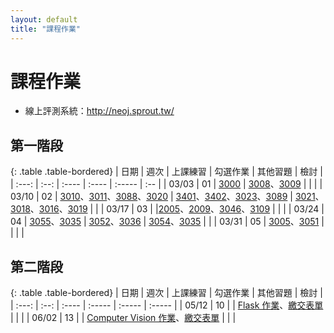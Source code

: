 ```yaml
---
layout: default
title: "課程作業"
---
```

# 課程作業

* 線上評測系統：<http://neoj.sprout.tw/>

## 第一階段

{: .table .table-bordered}
| 日期  | 週次 | 上課練習 | 勾選作業 | 其他習題 | 檢討 |
| :---: | :--: | :---- | :---- | :----- | :-- |
| 03/03 | 01 | [3000](https://neoj.sprout.tw/problem/3000/) | [3008](https://neoj.sprout.tw/problem/3008/)、[3009](https://neoj.sprout.tw/problem/3009/) |  |  |
| 03/10 | 02 | [3010](https://neoj.sprout.tw/problem/3010/)、[3011](https://neoj.sprout.tw/problem/3011/)、[3088](https://neoj.sprout.tw/problem/3088/)、[3020](https://neoj.sprout.tw/problem/3020/) | [3401](https://neoj.sprout.tw/problem/3401/)、[3402](https://neoj.sprout.tw/problem/3402/)、[3023](https://neoj.sprout.tw/problem/3023/)、[3089](https://neoj.sprout.tw/problem/3089/) | [3021](https://neoj.sprout.tw/problem/3021/)、[3018](https://neoj.sprout.tw/problem/3018/)、[3016](https://neoj.sprout.tw/problem/3016/)、[3019](https://neoj.sprout.tw/problem/3019/) |  |
| 03/17 | 03 |  |[2005](https://neoj.sprout.tw/problem/2005/)、[2009](https://neoj.sprout.tw/problem/2009/)、[3046](https://neoj.sprout.tw/problem/3046/)、[3109](https://neoj.sprout.tw/problem/3109/) | | |
| 03/24 | 04 | [3055](https://neoj.sprout.tw/problem/3055/)、[3035](https://neoj.sprout.tw/problem/3035/) | [3052](https://neoj.sprout.tw/problem/3052/)、[3036](https://neoj.sprout.tw/problem/3036/) | [3054](https://neoj.sprout.tw/problem/3054/)、[3035](https://neoj.sprout.tw/problem/3015/)  | |
| 03/31 | 05 | [3005](https://neoj.sprout.tw/problem/3005/)、[3051](https://neoj.sprout.tw/problem/3051/) | | | |

## 第二階段

{: .table .table-bordered}
| 日期  | 週次 | 上課練習 | 勾選作業 | 其他習題 | 檢討 |
| :---: | :--: | :---- | :----- | :----- | :----- |
| 05/12 | 10 |  | [Flask 作業](https://hackmd.io/@namwoam/ryZrGmRV3)、[繳交表單](https://forms.gle/T1AQfMreRGHbcJ8P6) |  |  |
| 06/02 | 13 |  | [Computer Vision 作業](https://hackmd.io/@namwoam/BJBNEuyVA)、[繳交表單](https://forms.gle/h2Vgo9B24xtTh1vV8) |  |  |
